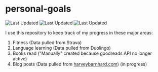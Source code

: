 # personal-goals
![Last Updated](https://img.shields.io/date/1615602931?color=FC4C02&label=Fitness%20Updated&logo=strava)
![Last Updated](https://img.shields.io/date/1615602931?color=7ac70c&label=Language%20Updated&logo=duolingo)
![Last Updated](https://img.shields.io/date/1615602931?color=e9e5cd&label=Books%20Updated&logo=goodreads)

I use this repository to keep track of my progress in these major areas:

1. Fitness (Data pulled from Strava)
2. Language learning (Data pulled from Duolingo)
3. Books read ("Manually" created because goodreads API no longer active)
4. Blog posts (Data pulled from [harveybarnhard.com](https://harveybarnhard.com)) (in progress)
